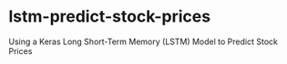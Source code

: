 # lstm-predict-stock-prices
Using a Keras Long Short-Term Memory (LSTM) Model to Predict Stock Prices

